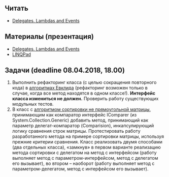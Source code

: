 ## Читать
- [Delegates. Lambdas and Events](https://github.com/EPM-RD-NETLAB/.NET-Framework-modules/tree/master/M9.%20Delegates.%20Lambdas%20and%20Events)

## Материалы (презентация)
- [Delegates. Lambdas and Events](https://github.com/EPM-RD-NETLAB/.NET-Framework-modules/tree/master/M9.%20Delegates.%20Lambdas%20and%20Events)
- [LINQPad](https://drive.google.com/drive/u/0/folders/1fLIy7z2iGrsxRucOh471Kgqvory9O7Nc)

## Задачи (deadline 08.04.2018, 18.00)
1. Выполнить рефакторинг класса (с целью сокращения повторного кода) в [алгоритмах Евклида](https://github.com/AnzhelikaKravchuk/Training.-Spring-2018/tree/master/Day%205) (рефакторинг возможен только в случае, когда все метод находятся в одном классе!). **Интерфейс класса измениться не должен.** Проверить работу существующих модульных тестов.
2. В класс с [алгоритмом сортировки не прямоугольной матрицы](), принимающим как компаратор интерфейс IComparer<T> (из System.Collection.Generic) добавить метод, принимающий как параметр делегат-компаратор (Comparision<T>), инкапсулирующий логику сравнения строк матрицы. Протестировать работу разработанного метода на примере сортировки матрицы, используя прежние критерии сравнения. Класс реализовать двумя способами (два отдельных класса), «замкнув» в первом варианте реализацию метода сортировки с делегатом на метод с интерфейсом (работу выполняет метод с параметром-интерфейсом, метод с делегатом его вызывает), во втором – наоборот (работу выполняет метод с параметром-делегатом, метод с интерфейсом его вызывает).